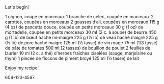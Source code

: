 Let's begin!

1 oignon, coupé en morceaux
1 branche de céleri, coupée en morceaux
2 carottes, coupées en morceaux
2 gousses d’ail, coupées en morceaux
115 g (4 oz) de pancetta douce, coupée en petits morceaux
30 g (1 oz) de mortadelle, coupée en petits morceaux
30 ml (2 c. à soupe) de beurre
450 g (1 lb) de bœuf haché mi-maigre
225 g (½ lb) de veau haché maigre
225 g (½ lb) de porc haché maigre
125 ml (½ tasse) de vin rouge
75 ml (1/3 tasse) de pâte de tomates
500 ml (2 tasses) de bouillon de poulet
2 feuilles de laurier
10 ml (2 c. à thé) d’herbes fraîches ciselées (sauge, marjolaine ou thym)
1 pincée de flocons de piment broyé
125 ml (½ tasse) de lait 

Enjoy my recipe!

604-123-4567